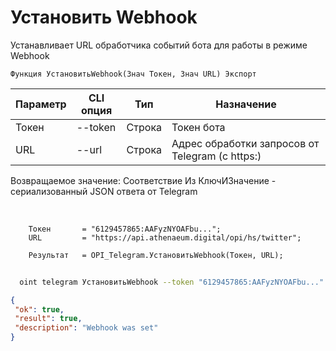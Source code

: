 ﻿---
sidebar_position: 3
---

# Установить Webhook
 Устанавливает URL обработчика событий бота для работы в режиме Webhook



`Функция УстановитьWebhook(Знач Токен, Знач URL) Экспорт`

  | Параметр | CLI опция | Тип | Назначение |
  |-|-|-|-|
  | Токен | --token | Строка | Токен бота |
  | URL | --url | Строка | Адрес обработки запросов от Telegram (с https:) |

  
  Возвращаемое значение:   Соответствие Из КлючИЗначение - сериализованный JSON ответа от Telegram

<br/>




```bsl title="Пример кода"
    Токен       = "6129457865:AAFyzNYOAFbu...";
    URL         = "https://api.athenaeum.digital/opi/hs/twitter";

    Результат   = OPI_Telegram.УстановитьWebhook(Токен, URL);
```



```sh title="Пример команды CLI"
    
  oint telegram УстановитьWebhook --token "6129457865:AAFyzNYOAFbu..." --url "https://api.athenaeum.digital/opi/hs/twitter"

```

```json title="Результат"
{
 "ok": true,
 "result": true,
 "description": "Webhook was set"
}
```
